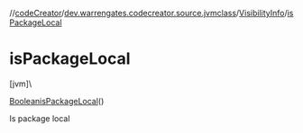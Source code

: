 //[codeCreator](../../../index.md)/[dev.warrengates.codecreator.source.jvmclass](../index.md)/[VisibilityInfo](index.md)/[isPackageLocal](is-package-local.md)

# isPackageLocal

[jvm]\

[Boolean](https://docs.oracle.com/javase/8/docs/api/java/lang/Boolean.html)[isPackageLocal](is-package-local.md)()

Is package local
